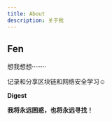 ```yaml
---
title: About
description: 关于我
---
```


## Fen

想我想想········

记录和分享区块链和网络安全学习☺︎



**Digest**

**我将永远困惑，也将永远寻找！**


